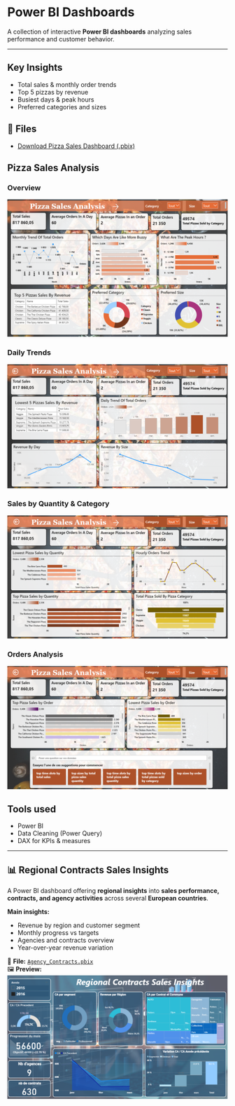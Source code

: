 # Power BI Dashboards

A collection of interactive **Power BI dashboards** analyzing sales performance and customer behavior.  

---
## Key Insights
- Total sales & monthly order trends
- Top 5 pizzas by revenue
- Busiest days & peak hours
- Preferred categories and sizes

## 📂 Files
- [Download Pizza Sales Dashboard (.pbix)](https://drive.google.com/file/d/1oq-KqyLrZfmwucO19C1tK9V6fI28as2h/view?usp=drive_link)
  
## Pizza Sales Analysis

### Overview
![Dashboard 1](./pizza-sales-1.png)

### Daily Trends
![Dashboard 2](./pizza-sales-2.png)

### Sales by Quantity & Category
![Dashboard 3](./pizza-sales-3.png)

### Orders Analysis
![Dashboard 4](./pizza-sales-4.png)

## Tools used
- Power BI
- Data Cleaning (Power Query)
- DAX for KPIs & measures

---

## 📊 Regional Contracts Sales Insights  

A Power BI dashboard offering **regional insights** into **sales performance, contracts, and agency activities** across several **European countries**.  

**Main insights:**  
- Revenue by region and customer segment  
- Monthly progress vs targets  
- Agencies and contracts overview  
- Year-over-year revenue variation  

📁 **File:** [`Agency_Contracts.pbix`](files/Agency_Contracts.pbix)  
🖼️ **Preview:**  
![Regional Contracts Sales Insights](Agency_Contracts.png)

